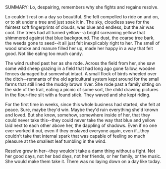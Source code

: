 SUMMARY: Lo, despairing, remembers why she fights and regains resolve.

Lo couldn't rest on a day so beautiful. She felt compelled to ride on and on, or to sit under a tree and just soak it in.  The sky, cloudless save for the faintest soft fingerprints of clouds, was blue and endless, but the air was cool.  The trees had all turned yellow--a bright screaming yellow that shimmered against that blue background.  The dust, the coarse tree bark, the weeds gone to seed--it all just felt inexplicably right to her. The smell of wood smoke and manure filled her up, made her happy in a way that felt good.  Not like eating too much candy.  

The wind rushed past her as she rode.  Across the field from her, she saw some wild sheep grazing in a field that had long ago gone fallow, wooden fences damaged but somewhat intact.  A small flock of birds wheeled over the ditch--remnants of the old agricultural system kept around for the small farms that still lined the muddy brown river.  She rode past a family sitting on the side of the trail, eating a picnic of some sort, the child drawing pictures in the flour-fine silt with a found stick.  They waved and she kept riding. 

For the first time in weeks, since this whole business had started, she felt at peace.  Sure, maybe they'd win. Maybe they'd ruin everything she'd known and loved.  But she knew, somehow, somewhere inside of her, that they could never take this--they could never take the way that blue and yellow laid next to each other above her, the dappling of shadows. Even if no one ever worked it out, even if they enslaved everyone again, even if...they couldn't take that internal spark that was capable of feeling so much pleasure at the smallest leaf tumbling in the wind.  

Resolve grew in her--they wouldn't take a damn thing without a fight. Not her good days, not her bad days, not her friends, or her family, or the music. She would make them take it.  There was no laying down on a day like today. 